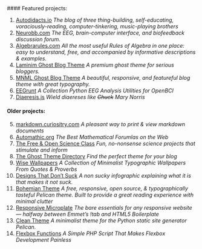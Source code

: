 <span class="featured-projects">
#### Featured projects:

1. [Autodidacts.io][1] *The blog of three thing-building, self-educating, voraciously-reading, computer-tinkering, music-playing brothers*
2. [Neurobb.com][2] *The EEG, brain-computer interface, and biofeedback discussion forum.*
3. [Algebrarules.com][3]  *All the most useful Rules of Algebra in one place: easy to understand, free, and accompanied by informative descriptions & examples.*
4. [Laminim Ghost Blog Theme][16]  *A premium ghost theme for serious bloggers.*
5. [MNML Ghost Blog Theme][4]  *A beautiful, responsive, and featureful blog theme with great typography.*
6. [EEGrunt][15] *A Collection Python EEG Analysis Utilities for OpenBCI*
7. [Diaeresis.js][17] *Wield diaereses like ~~Chuck~~ Mary Norris*
</span>


#### Older projects:

5. [markdown.curiositry.com][5]  *A pleasant way to print & view markdown documents*
6. [Automathic.org][6]  *The Best Mathematical Forumlas on the Web*
7. [The Free & Open Science Class][7]  *Fun, no-nonsense science projects that stimulate and inform*
8. [The Ghost Theme Directory][8]  *Find the perfect theme for your blog*
9. [Wise Wallpapers][9]  *A Collection of Minimalist Typographic Wallpapers From Quotes & Proverbs*
10. [Designs That Don’t Suck][10]  *A non sucky infographic explaining what it is that makes it not suck.*
11. [Bohemian Theme][11]  *A free, responsive, open source, & typographically tasteful Pelican theme. Built to provide a great reading experience with minimal clutter*
12. [Responsive Microplate][12]  *The bare essentials for any responsive website — halfway between Emmet’s !tab and HTML5 Boilerplate*
13. [Clean Theme][13]  *A minimalist theme for the Python static site generator Pelican.*
14. [Flexbox Functions][14]  *A Simple PHP Script That Makes Flexbox Development Painless*


[1]: http://autodidacts.io
[2]: http://neurobb.com
[3]: http://algebrarules.com
[4]: http://mnml.herokuapp.com
[5]: http://markdown.curiositry.com
[6]: http://automathic.org
[7]: http://scienceclass.github.io/
[8]: http://ghost-themes.github.io/
[9]: http://curiositry.github.io/wise-wallpapers/
[10]: http://curiositry.github.io/designs-that-don-t-suck/
[11]: http://github.com/curiositry/bohemian
[12]: http://github.com/curiositry/microplate
[13]: http://github.com/curiositry/clean
[14]: http://curiositry.github.io/flexbox_functions
[15]: http://github.com/curiositry/EEGrunt
[16]: https://creativemarket.com/Curiositry/1037280-Laminim-%E2%80%94-Ghost-Theme-for-Bloggers
[17]: http://curiositry.com/diaeresis
